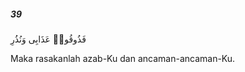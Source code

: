 ##### 39

<span class="ayah">فَذُوقُوا۟ عَذَابِى وَنُذُرِ</span>

<span class="ayah_translation">Maka rasakanlah azab-Ku dan ancaman-ancaman-Ku.</span>
